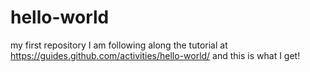 # hello-world
my first repository
I am following along the tutorial at 
https://guides.github.com/activities/hello-world/
and this is what I get!
